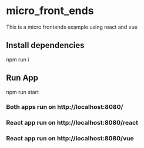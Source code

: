 # micro_front_ends
This is a micro frontends example using react and vue

## Install dependencies
npm run i

## Run App
npm run start 
###  Both apps run on http://localhost:8080/
###  React app run on http://localhost:8080/react
###  React app run on http://localhost:8080/vue
